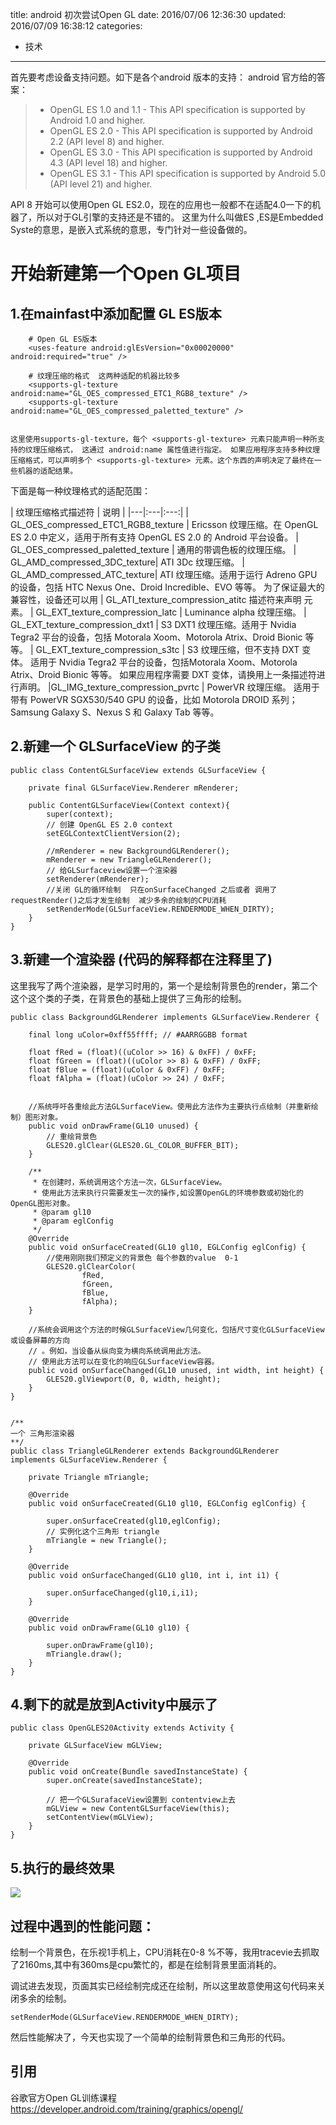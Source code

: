 title: android 初次尝试Open GL
date: 2016/07/06 12:36:30
updated: 2016/07/09 16:38:12
categories:
- 技术
---
首先要考虑设备支持问题。如下是各个android 版本的支持：
android 官方给的答案：

>- OpenGL ES 1.0 and 1.1 - This API specification is supported by Android 1.0 and higher.
>- OpenGL ES 2.0 - This API specification is supported by Android 2.2 (API level 8) and higher.
>- OpenGL ES 3.0 - This API specification is supported by Android 4.3 (API level 18) and higher.
>- OpenGL ES 3.1 - This API specification is supported by Android 5.0 (API level 21) and higher.

API 8 开始可以使用Open GL ES2.0，现在的应用也一般都不在适配4.0一下的机器了，所以对于GL引擎的支持还是不错的。
这里为什么叫做ES ,ES是Embedded Syste的意思，是嵌入式系统的意思，专门针对一些设备做的。


# 
# 开始新建第一个Open GL项目

## 1.在mainfast中添加配置 GL ES版本

```
    # Open GL ES版本
    <uses-feature android:glEsVersion="0x00020000" android:required="true" />
    
    # 纹理压缩的格式  这两种适配的机器比较多
    <supports-gl-texture android:name="GL_OES_compressed_ETC1_RGB8_texture" />
    <supports-gl-texture android:name="GL_OES_compressed_paletted_texture" />
    
```
    这里使用supports-gl-texture，每个 <supports-gl-texture> 元素只能声明一种所支持的纹理压缩格式， 这通过 android:name 属性值进行指定。 如果应用程序支持多种纹理压缩格式，可以声明多个 <supports-gl-texture> 元素。这个东西的声明决定了最终在一些机器的适配结果。
    
下面是每一种纹理格式的适配范围：

|   纹理压缩格式描述符          |	说明 |
|---|:---|:---:|
|  GL_OES_compressed_ETC1_RGB8_texture	| Ericsson 纹理压缩。在 OpenGL ES 2.0 中定义，适用于所有支持 OpenGL ES 2.0 的 Android 平台设备。
|   GL_OES_compressed_paletted_texture |	通用的带调色板的纹理压缩。
|   GL_AMD_compressed_3DC_texture|	ATI 3Dc 纹理压缩。
|   GL_AMD_compressed_ATC_texture| 	ATI 纹理压缩。适用于运行 Adreno GPU 的设备，包括 HTC Nexus One、Droid Incredible、EVO 等等。 为了保证最大的兼容性，设备还可以用 |   GL_ATI_texture_compression_atitc 描述符来声明 <supports-gl-texture> 元素。
|   GL_EXT_texture_compression_latc	| Luminance alpha 纹理压缩。
|   GL_EXT_texture_compression_dxt1 |	S3 DXT1 纹理压缩。适用于 Nvidia Tegra2 平台的设备，包括 Motorala Xoom、Motorola Atrix、Droid Bionic 等等。
|   GL_EXT_texture_compression_s3tc |	S3 纹理压缩，但不支持 DXT 变体。 适用于 Nvidia Tegra2 平台的设备，包括Motorala Xoom、Motorola Atrix、Droid Bionic 等等。 如果应用程序需要 DXT 变体，请换用上一条描述符进行声明。
|GL_IMG_texture_compression_pvrtc |	PowerVR 纹理压缩。 适用于带有 PowerVR SGX530/540 GPU 的设备，比如 Motorola DROID 系列；Samsung Galaxy S、Nexus S 和 Galaxy Tab 等等。


## 2.新建一个 GLSurfaceView 的子类
```
public class ContentGLSurfaceView extends GLSurfaceView {

    private final GLSurfaceView.Renderer mRenderer;

    public ContentGLSurfaceView(Context context){
        super(context);
        // 创建 OpenGL ES 2.0 context
        setEGLContextClientVersion(2);

        //mRenderer = new BackgroundGLRenderer();
        mRenderer = new TriangleGLRenderer();
        // 给GLSurfaceview设置一个渲染器
        setRenderer(mRenderer);
        //关闭 GL的循环绘制  只在onSurfaceChanged 之后或者 调用了requestRender()之后才发生绘制  减少多余的绘制的CPU消耗
        setRenderMode(GLSurfaceView.RENDERMODE_WHEN_DIRTY);
    }
}
```

## 3.新建一个渲染器  (代码的解释都在注释里了)
这里我写了两个渲染器，是学习时用的，第一个是绘制背景色的render，第二个这个这个类的子类，在背景色的基础上提供了三角形的绘制。
```
public class BackgroundGLRenderer implements GLSurfaceView.Renderer {

    final long uColor=0xff55ffff; // #AARRGGBB format

    float fRed = (float)((uColor >> 16) & 0xFF) / 0xFF;
    float fGreen = (float)((uColor >> 8) & 0xFF) / 0xFF;
    float fBlue = (float)(uColor & 0xFF) / 0xFF;
    float fAlpha = (float)(uColor >> 24) / 0xFF;


    //系统呼吁各重绘此方法GLSurfaceView。使用此方法作为主要执行点绘制（并重新绘制）图形对象。
    public void onDrawFrame(GL10 unused) {
        // 重绘背景色
        GLES20.glClear(GLES20.GL_COLOR_BUFFER_BIT);
    }

    /**
     * 在创建时，系统调用这个方法一次，GLSurfaceView。
     * 使用此方法来执行只需要发生一次的操作,如设置OpenGL的环境参数或初始化的OpenGL图形对象。
     * @param gl10
     * @param eglConfig
     */
    @Override
    public void onSurfaceCreated(GL10 gl10, EGLConfig eglConfig) {
        //使用刚刚我们预定义的背景色 每个参数的value  0-1
        GLES20.glClearColor(
                fRed,
                fGreen,
                fBlue,
                fAlpha);
    }

    //系统会调用这个方法的时候GLSurfaceView几何变化，包括尺寸变化GLSurfaceView或设备屏幕的方向
    // 。例如，当设备从纵向变为横向系统调用此方法。
    // 使用此方法可以在变化的响应GLSurfaceView容器。
    public void onSurfaceChanged(GL10 unused, int width, int height) {
        GLES20.glViewport(0, 0, width, height);
    }
}


/**
一个 三角形渲染器
**/
public class TriangleGLRenderer extends BackgroundGLRenderer implements GLSurfaceView.Renderer {

    private Triangle mTriangle;

    @Override
    public void onSurfaceCreated(GL10 gl10, EGLConfig eglConfig) {

        super.onSurfaceCreated(gl10,eglConfig);
        // 实例化这个三角形 triangle
        mTriangle = new Triangle();
    }

    @Override
    public void onSurfaceChanged(GL10 gl10, int i, int i1) {

        super.onSurfaceChanged(gl10,i,i1);
    }

    @Override
    public void onDrawFrame(GL10 gl10) {

        super.onDrawFrame(gl10);
        mTriangle.draw();
    }
}
```
## 4.剩下的就是放到Activity中展示了
```
public class OpenGLES20Activity extends Activity {

    private GLSurfaceView mGLView;

    @Override
    public void onCreate(Bundle savedInstanceState) {
        super.onCreate(savedInstanceState);

        // 把一个GLSurafaceView设置到 contentview上去
        mGLView = new ContentGLSurfaceView(this);
        setContentView(mGLView);
    }
}
```

## 5.执行的最终效果
![](assets/opengl1.png)


##  过程中遇到的性能问题：
绘制一个背景色，在乐视1手机上，CPU消耗在0-8 %不等，我用tracevie去抓取了2160ms,其中有360ms是cpu繁忙的，都是在绘制背景里面消耗的。

调试进去发现，页面其实已经绘制完成还在绘制，所以这里故意使用这句代码来关闭多余的绘制。
```
setRenderMode(GLSurfaceView.RENDERMODE_WHEN_DIRTY);
```
然后性能解决了，今天也实现了一个简单的绘制背景色和三角形的代码。

##  引用
谷歌官方Open GL训练课程
https://developer.android.com/training/graphics/opengl/




